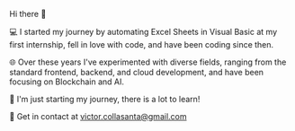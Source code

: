 
Hi there 👋

💻 I started my journey by automating Excel Sheets in Visual Basic at my first internship, fell in love with code, and have been coding since then.

🌐 Over these years I've experimented with diverse fields, ranging from the standard frontend, backend, and cloud development, and have been focusing on Blockchain and AI.

🌟 I'm just starting my journey, there is a lot to learn!

📧 Get in contact at victor.collasanta@gmail.com

